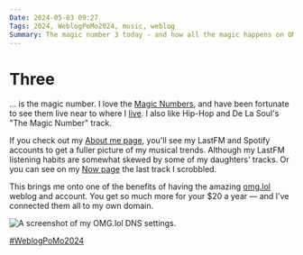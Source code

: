 ```yaml
---
Date: 2024-05-03 09:27
Tags: 2024, WeblogPoMo2024, music, weblog
Summary: The magic number 3 today - and how all the magic happens on OMG.lol
---
```


# Three

… is the magic number. I love the [Magic Numbers](https://www.themagicnumbers.uk/), and have been fortunate to see them live near to where I [live](https://nibleyfestival.co.uk/). I also like Hip-Hop and De La Soul's "The Magic Number" track. 

If you check out my [About me page](https://me.stollerys.co.uk/), you'll see my LastFM and Spotify accounts to get a fuller picture of my musical trends. Although my LastFM listening habits are somewhat skewed by some of my daughters' tracks. Or you can see on my [Now page](https://now.stollerys.co.uk/) the last track I scrobbled.

This brings me onto one of the benefits of having the amazing [omg.lol](https://omg.lol) weblog and account. You get so much more for your $20 a year — and I've connected them all to my own domain.

![A screenshot of my OMG.lol DNS settings.](https://cdn.some.pics/phils/6634c2a7b0353.png)

[#WeblogPoMo2024](https://weblog.anniegreens.lol/weblog-posting-month-2024)
